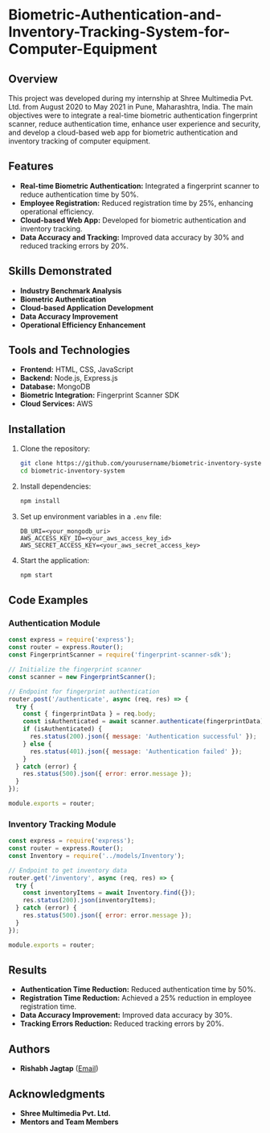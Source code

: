 # Biometric-Authentication-and-Inventory-Tracking-System-for-Computer-Equipment

## Overview

This project was developed during my internship at Shree Multimedia Pvt. Ltd. from August 2020 to May 2021 in Pune, Maharashtra, India. The main objectives were to integrate a real-time biometric authentication fingerprint scanner, reduce authentication time, enhance user experience and security, and develop a cloud-based web app for biometric authentication and inventory tracking of computer equipment.

## Features

- **Real-time Biometric Authentication:** Integrated a fingerprint scanner to reduce authentication time by 50%.
- **Employee Registration:** Reduced registration time by 25%, enhancing operational efficiency.
- **Cloud-based Web App:** Developed for biometric authentication and inventory tracking.
- **Data Accuracy and Tracking:** Improved data accuracy by 30% and reduced tracking errors by 20%.

## Skills Demonstrated

- **Industry Benchmark Analysis**
- **Biometric Authentication**
- **Cloud-based Application Development**
- **Data Accuracy Improvement**
- **Operational Efficiency Enhancement**

## Tools and Technologies

- **Frontend:** HTML, CSS, JavaScript
- **Backend:** Node.js, Express.js
- **Database:** MongoDB
- **Biometric Integration:** Fingerprint Scanner SDK
- **Cloud Services:** AWS

## Installation

1. Clone the repository:
   ```sh
   git clone https://github.com/yourusername/biometric-inventory-system.git
   cd biometric-inventory-system
   ```

2. Install dependencies:
   ```sh
   npm install
   ```

3. Set up environment variables in a `.env` file:
   ```env
   DB_URI=<your_mongodb_uri>
   AWS_ACCESS_KEY_ID=<your_aws_access_key_id>
   AWS_SECRET_ACCESS_KEY=<your_aws_secret_access_key>
   ```

4. Start the application:
   ```sh
   npm start
   ```

## Code Examples

### Authentication Module

```javascript
const express = require('express');
const router = express.Router();
const FingerprintScanner = require('fingerprint-scanner-sdk');

// Initialize the fingerprint scanner
const scanner = new FingerprintScanner();

// Endpoint for fingerprint authentication
router.post('/authenticate', async (req, res) => {
  try {
    const { fingerprintData } = req.body;
    const isAuthenticated = await scanner.authenticate(fingerprintData);
    if (isAuthenticated) {
      res.status(200).json({ message: 'Authentication successful' });
    } else {
      res.status(401).json({ message: 'Authentication failed' });
    }
  } catch (error) {
    res.status(500).json({ error: error.message });
  }
});

module.exports = router;
```

### Inventory Tracking Module

```javascript
const express = require('express');
const router = express.Router();
const Inventory = require('../models/Inventory');

// Endpoint to get inventory data
router.get('/inventory', async (req, res) => {
  try {
    const inventoryItems = await Inventory.find({});
    res.status(200).json(inventoryItems);
  } catch (error) {
    res.status(500).json({ error: error.message });
  }
});

module.exports = router;
```

## Results

- **Authentication Time Reduction:** Reduced authentication time by 50%.
- **Registration Time Reduction:** Achieved a 25% reduction in employee registration time.
- **Data Accuracy Improvement:** Improved data accuracy by 30%.
- **Tracking Errors Reduction:** Reduced tracking errors by 20%.

## Authors

- **Rishabh Jagtap** ([Email](mailto:rjagtap.1999@gmail.com))

## Acknowledgments

- **Shree Multimedia Pvt. Ltd.**
- **Mentors and Team Members**

